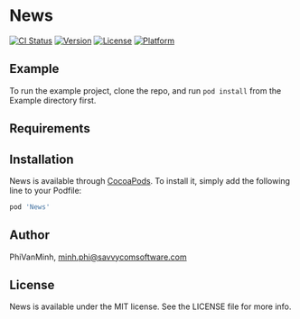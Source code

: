 # News

[![CI Status](https://img.shields.io/travis/PhiVanMinh/News.svg?style=flat)](https://travis-ci.org/PhiVanMinh/News)
[![Version](https://img.shields.io/cocoapods/v/News.svg?style=flat)](https://cocoapods.org/pods/News)
[![License](https://img.shields.io/cocoapods/l/News.svg?style=flat)](https://cocoapods.org/pods/News)
[![Platform](https://img.shields.io/cocoapods/p/News.svg?style=flat)](https://cocoapods.org/pods/News)

## Example

To run the example project, clone the repo, and run `pod install` from the Example directory first.

## Requirements

## Installation

News is available through [CocoaPods](https://cocoapods.org). To install
it, simply add the following line to your Podfile:

```ruby
pod 'News'
```

## Author

PhiVanMinh, minh.phi@savvycomsoftware.com

## License

News is available under the MIT license. See the LICENSE file for more info.
